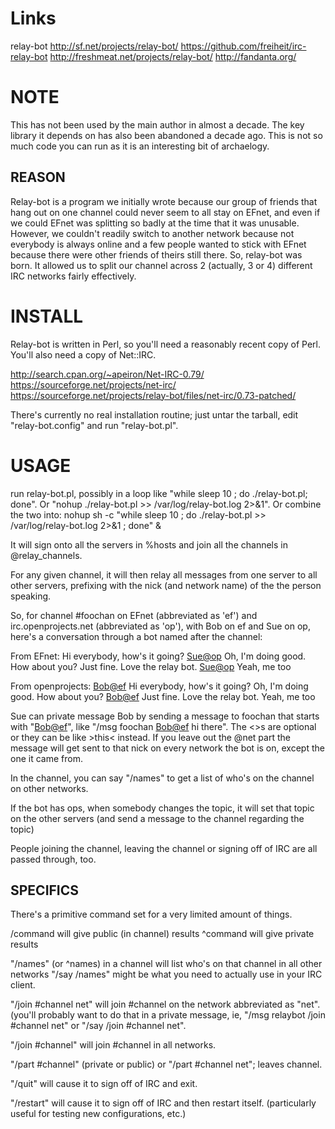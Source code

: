 # Links
relay-bot
http://sf.net/projects/relay-bot/
https://github.com/freiheit/irc-relay-bot
http://freshmeat.net/projects/relay-bot/
http://fandanta.org/

# NOTE

This has not been used by the main author in almost a decade. The key
library it depends on has also been abandoned a decade ago. This is not so
much code you can run as it is an interesting bit of archaelogy.

## REASON

Relay-bot is a program we initially wrote because our group of friends that
hang out on one channel could never seem to all stay on EFnet, and even if
we could EFnet was splitting so badly at the time that it was unusable. 
However, we couldn't readily switch to another network because not everybody
is always online and a few people wanted to stick with EFnet because there
were other friends of theirs still there.  So, relay-bot was born.  It
allowed us to split our channel across 2 (actually, 3 or 4) different IRC
networks fairly effectively.


# INSTALL

Relay-bot is written in Perl, so you'll need a reasonably recent copy of
Perl.  You'll also need a copy of Net::IRC.

http://search.cpan.org/~apeiron/Net-IRC-0.79/
https://sourceforge.net/projects/net-irc/
https://sourceforge.net/projects/relay-bot/files/net-irc/0.73-patched/

There's currently no real installation routine; just untar the tarball, edit
"relay-bot.config" and run "relay-bot.pl".


# USAGE

run relay-bot.pl, possibly in a loop like "while sleep 10 ; do
./relay-bot.pl; done".  Or "nohup ./relay-bot.pl >> /var/log/relay-bot.log
2>&1".  Or combine the two into: 
nohup sh -c "while sleep 10 ; do ./relay-bot.pl >> /var/log/relay-bot.log 2>&1 ; done" &

It will sign onto all the servers in %hosts and join all the channels in
@relay_channels.

For any given channel, it will then relay all messages from one server to
all other servers, prefixing with the nick (and network name) of the the
person speaking.

So, for channel #foochan on EFnet (abbreviated as 'ef') and
irc.openprojects.net (abbreviated as 'op'), with Bob on ef and Sue on op,
here's a conversation through a bot named after the channel:

From EFnet:
<Bob> Hi everybody, how's it going?
<foochan> <Sue@op> Oh, I'm doing good.  How about you?
<Bob> Just fine.  Love the relay bot.
<foochan> <Sue@op> Yeah, me too

From openprojects:
<foochan> <Bob@ef> Hi everybody, how's it going?
<Sue> Oh, I'm doing good.  How about you?
<foochan> <Bob@ef> Just fine.  Love the relay bot.
<Sue> Yeah, me too

Sue can private message Bob by sending a message to foochan that starts with
"<Bob@ef>", like "/msg foochan <Bob@ef> hi there".  The <>s are optional or
they can be like >this< instead.  If you leave out the @net part the message
will get sent to that nick on every network the bot is on, except the one it
came from.

In the channel, you can say "/names" to get a list of who's on the channel
on other networks.

If the bot has ops, when somebody changes the topic, it will set that topic
on the other servers (and send a message to the channel regarding the topic)

People joining the channel, leaving the channel or signing off of IRC are
all passed through, too.


## SPECIFICS

There's a primitive command set for a very limited amount of things.

/command will give public (in channel) results
^command will give private results

"/names" (or ^names) in a channel will list who's on that channel in all other
networks  "/say /names" might be what you need to actually use in your IRC
client.

"/join #channel net" will join #channel on the network abbreviated as "net".
(you'll probably want to do that in a private message, ie, 
"/msg relaybot /join #channel net" or "/say /join #channel net".

"/join #channel" will join #channel in all networks.

"/part #channel" (private or public) or "/part #channel net"; leaves
channel.

"/quit" will cause it to sign off of IRC and exit.

"/restart" will cause it to sign off of IRC and then restart itself. 
(particularly useful for testing new configurations, etc.)
